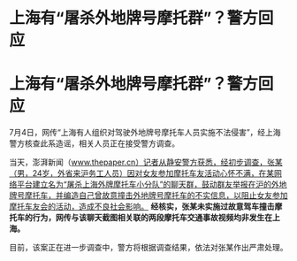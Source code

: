 # 上海有“屠杀外地牌号摩托群”？警方回应

# 上海有“屠杀外地牌号摩托群”？警方回应

7月4日，网传“上海有人组织对驾驶外地牌号摩托车人员实施不法侵害”，经上海警方核查此系造谣，相关人员正在接受警方调查。

当天，澎湃新闻（www.thepaper.cn）记者从静安警方获悉，经初步调查，张某（男，24岁，外省来沪务工人员）因对女友参加摩托车友活动心怀不满，在某网络平台建立名为“屠杀上海外牌摩托车小分队”的聊天群，鼓动群友举报在沪的外地牌号摩托车，并编造自己曾故意撞击外地牌号摩托车的不实信息，以阻止女友参加摩托车友会的活动，造成不良社会影响。
**经核实，张某未实施过故意驾车撞击摩托车的行为，网传与该聊天截图相关联的两段摩托车交通事故视频均非发生在上海。**

目前，该案正在进一步调查中，警方将根据调查结果，依法对张某作出严肃处理。

